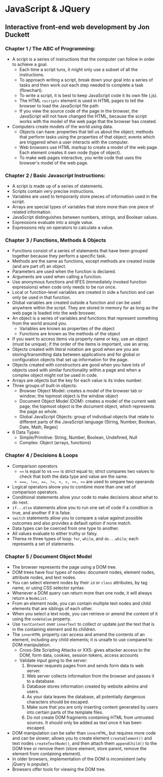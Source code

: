 # JavaScript & JQuery
## Interactive front-end web development by Jon Duckett

### Chapter 1 / The ABC of Programming:
- A script is a series of instructions that the computer can follow in order to achieve a goal.
  - Each time a script tuns, it might only use a subset of all the instructions.  
  - To approach writing a script, break down your goal into a series of tasks and then work out each step needed to complete a task (flowchart).
  - To write a script, it is best to keep JavaScript code it its own file (.js).
  - The HTML `<script>` element is used in HTML pages to tell the browser to load the JavaScript file path
  - If you view the source code of the page in the browser, the JavaScript will not have changed the HTML, because the script works with the model of the web page that the browser has created.
- Computers create models of the world using data.
  - Objects can have: properties that tell us about the object; methods that perform tasks using the properties of that object; events which are triggered when a user interacts with the computer.
  - Web browsers use HTML markup to create a model of the web page. Each element creates it own node (type of object).
  - To make web pages interactive, you write code that uses the browser's model of the web page.
  
### Chapter 2 / Basic Javascript Instructions:
- A script is made up of a series of statements.
- Scripts contain very precise instructions.
- Variables are used to temporarily store pieces of information used in the script.
- Arrays are special types of variables that store more than one piece of related information.
- JavaScript distinguishes between numbers, strings, and Boolean values.
- Expressions evaluate into a single value.
- Expressions rely on operators to calculate a value.

### Chapter 3 / Functions, Methods & Objects
- Functions consist of a series of statements that have been grouped together because they perform a specific task.
- Methods are the same as functions, except methods are created inside (and are part of) an object.
- Parameters are used when the function is declared.
- Arguments are used when calling a function.
- Use anonymous functions and IIFES (immediately invoked function expressions) when code only needs to be run once.
- Local or function-level variables are created in side a function and can only be used in that function.
- Global variables are created outside a function and can be used anywhere within the script. They are stored in memory for as long as the web page is loaded into the web broswer.
- An object is a series of variables and functions that represent something from the world around you.
  - Variables are known as properties of the object
  - Functions are known as the methods of the object
- If you want to access items via property name or key, use an object (must be unique); if the order of the items is important, use an array.
- Objects created with literal notation are good when are you are storing/transmitting data between applications and for global or configuration objects that set up information for the page.
- Objects created with constructors are good when you have lots of objects used with similar functionality within a page and when a complex object might not be used in code.
- Arrays are objects but the key for each value is its index number.
- Three groups of built-in objects:
  - Browser Object Model: creates a model of the browser tab or window; the topmost object is the window object
  - Document Object Model (DOM): creates a model of the current web page; the topmost object is the document object, which represents the page as whole.
  - Global JavaScript Objects: group of individual objects that relate to different parts of the JavaScript language (String, Number, Boolean, Date, Math, Regex)
- 6 Data Types:
  - Simple/Primitive: String, Number, Boolean, Undefined, Null
  - Complex: Object (arrays, functions)
  
### Chapter 4 / Decisions & Loops
- Comparison operators
  - `==` is equal to vs `===` is strict equal to; strict compares two values to check that both the data type and value are the same.
  - `===, !==, ==, !=, <, >, <=, >=` are used to ompare two operands
- Logical operators aloow you to combine more than one set of comparison operators.
- Conditional statements allow your code to make decisions about what to do next.
- `if...else` statements allow you to run one set of code if a condition is true, and another if it is false.
- `switch` statements allow you to compare a value against possible outcomes and also provides a default option if none match.
- Data types can be coerced from one type to another.
- All values evaluate to either truthy or falsy.
- Therea re three types of loop: `for`, `while`, and `do...while`; each represents a set of statements.

### Chapter 5 / Document Object Model 
- The browser represents the page using a DOM tree.
- DOM trees have four types of nodes: document nodes, element nodes, attribute nodes, and text nodes.
- You can select element nodes by their `id` or `class` attributes, by tag name, or using CSS selector syntax.
- Whenever a DOM query can return more than one node, it will always return a `NodeList`.
- From an element node, you can contain multiple text nodes and child elements that are siblings of each other.
- When you select a text node, you can retrieve or amend the content of it using the `nodeValue` property.
- Use `textContent` over `innerText` to collect or update just the text that is in the containing element and its children.
- The `innerHTML` property can access and amend the contents of an element, including any child elements; it is unsafe to use compared to DOM manipulation.
  - Cross-Site Scripting Attacks or XXS: gives attacker access to the DOM, form data, cookies, session tokens, access accounts
  - Validate input going to the server:
    1. Browser requests pages from and sends form data to web server.
    2. Web server collects information from the browser and passes it to a database.
    3. Database stores information created by website admins and users.
    4. As your data leaves the database, all potentially dangerous characters should be escaped.
    5. Make sure that you are only inserting content generated by users into certain parts of the template files.
    6. Do not create DOM fragments containing HTML from untrusted sources. It should only be added as text once it has been escaped.
- DOM manipulation can be safer than `innerHTML`, but requires more code and can be slower; allows you to create element `createElement()` and text nodes `createTextNode()`, and then attach them `appendChild()` to the DOM tree or remove them (store element, store parent, remove the element from containing element).
- In older browsers, implementation of the DOM is inconsistent (why jQuery is popular).
- Browsers offer tools for viewing the DOM tree.
  
